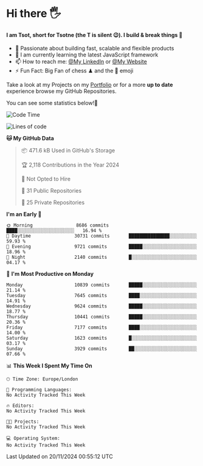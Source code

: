 # Hi there :raised_hand_with_fingers_splayed:
#### I am Tsot, short for Tsotne (the T is silent :wink:). I build & break things :space_invader:
- :telescope: Passionate about building fast, scalable and flexible products
- :seedling: I am currently learning the latest JavaScript framework 
- :mailbox: How to reach me: [@My LinkedIn](https://www.linkedin.com/in/tsotne-gvadzabia/) or [@My Website](https://tsotne.co.uk/contact)
- :zap: Fun Fact: Big Fan of chess ♟ and the 👾 emoji

Take a look at my Projects on my [Portfolio](https://tsotne.co.uk/) or for a more **up to date** experience browse my GitHub Repositories.

You can see some statistics below!:space_invader:
<!--START_SECTION:waka-->
![Code Time](http://img.shields.io/badge/Code%20Time-761%20hrs%202%20mins-blue)

![Lines of code](https://img.shields.io/badge/From%20Hello%20World%20I%27ve%20Written-17.6%20million%20lines%20of%20code-blue)

**🐱 My GitHub Data** 

> 📦 471.6 kB Used in GitHub's Storage 
 > 
> 🏆 2,118 Contributions in the Year 2024
 > 
> 🚫 Not Opted to Hire
 > 
> 📜 31 Public Repositories 
 > 
> 🔑 25 Private Repositories 
 > 
**I'm an Early 🐤** 

```text
🌞 Morning                8686 commits        ████░░░░░░░░░░░░░░░░░░░░░   16.94 % 
🌆 Daytime                30731 commits       ███████████████░░░░░░░░░░   59.93 % 
🌃 Evening                9721 commits        █████░░░░░░░░░░░░░░░░░░░░   18.96 % 
🌙 Night                  2140 commits        █░░░░░░░░░░░░░░░░░░░░░░░░   04.17 % 
```
📅 **I'm Most Productive on Monday** 

```text
Monday                   10839 commits       █████░░░░░░░░░░░░░░░░░░░░   21.14 % 
Tuesday                  7645 commits        ████░░░░░░░░░░░░░░░░░░░░░   14.91 % 
Wednesday                9624 commits        █████░░░░░░░░░░░░░░░░░░░░   18.77 % 
Thursday                 10441 commits       █████░░░░░░░░░░░░░░░░░░░░   20.36 % 
Friday                   7177 commits        ████░░░░░░░░░░░░░░░░░░░░░   14.00 % 
Saturday                 1623 commits        █░░░░░░░░░░░░░░░░░░░░░░░░   03.17 % 
Sunday                   3929 commits        ██░░░░░░░░░░░░░░░░░░░░░░░   07.66 % 
```


📊 **This Week I Spent My Time On** 

```text
🕑︎ Time Zone: Europe/London

💬 Programming Languages: 
No Activity Tracked This Week

🔥 Editors: 
No Activity Tracked This Week

🐱‍💻 Projects: 
No Activity Tracked This Week

💻 Operating System: 
No Activity Tracked This Week
```


 Last Updated on 20/11/2024 00:55:12 UTC
<!--END_SECTION:waka-->
